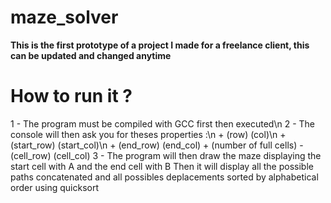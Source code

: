 # maze_solver

**This is the first prototype of a project I made for a freelance client, this can be updated and changed anytime**


# How to run it ?

1 - The program must be compiled with GCC first then executed\n
2 - The console will then ask you for theses properties :\n
    + (row) (col)\n
    + (start_row) (start_col)\n
    + (end_row) (end_col)
    + (number of full cells)
      - (cell_row) (cell_col)
3 - The program will then draw the maze displaying the start cell with A and the end cell with B
    Then it will display all the possible paths concatenated and all possibles deplacements sorted by alphabetical order using quicksort
    

